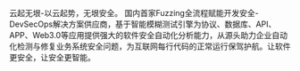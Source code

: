 云起无垠-以云起势，⽆垠安全。
国内首家Fuzzing全流程赋能开发安全-DevSecOps解决方案供应商，基于智能模糊测试引擎为协议、数据库、API、APP、Web3.0等应用提供强大的软件安全自动化分析能力，从源头助力企业自动化检测与修复业务系统安全问题，为互联网每行代码的正常运行保驾护航。让软件更安全，让安全更智能。
